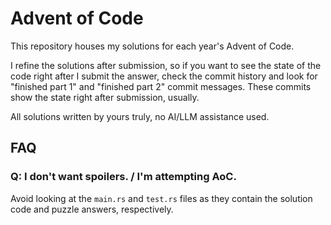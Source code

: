 # Advent of Code

This repository houses my solutions for each year's Advent of Code.

I refine the solutions after submission, so if you want to see the state of the code right after I submit the answer, check the commit history and look for "finished part 1" and "finished part 2" commit messages. These commits show the state right after submission, usually.

All solutions written by yours truly, no AI/LLM assistance used.

## FAQ

### Q: I don't want spoilers. / I'm attempting AoC.

Avoid looking at the `main.rs` and `test.rs` files as they contain the solution code and puzzle answers, respectively.
